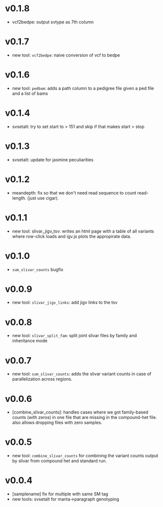 v0.1.8
======
+ vcf2bedpe: output svtype as 7th column

v0.1.7
=====
+ new tool: `vcf2bedpe`: naive conversion of vcf to bedpe

v0.1.6
======
+ new tool: `pedbam`: adds a path column to a pedigree file given a ped file and a list of bams

v0.1.4
======
+ svsetalt: try to set start to > 151 and skip if that makes start > stop

v0.1.3
======
+ svsetalt: update for jasmine peculiarities

v0.1.2
======
+ meandepth: fix so that we don't need read sequence to count read-length.
  (just use cigar).

v0.1.1
======
+ new tool: slivar_jigv_tsv: writes an html page with a table of all variants
  where row-click loads and igv.js plots the appropirate data.

v0.1.0
======
+ `sum_slivar_counts` bugfix

v0.0.9
======
+ new tool: `slivar_jigv_links`: add jigv links to the tsv

v0.0.8
======
+ new tool: `slivar_split_fam`: split joint slivar files by family and inheritance mode

v0.0.7
======
+ new tool: `sum_slivar_counts`: adds the slivar variant counts in case of parallelization across regions.

v0.0.6
======
+ [combine_slivar_counts]: handles cases where we got family-based counts (with zeros) in one file that are missing in the 
  compound-het file. also allows dropping files with zero samples.

v0.0.5
======
+ new tool: `combine_slivar_counts` for combining the variant counts output by slivar from compound het and standard run.

v0.0.4
======
+ [samplename] fix for multiple with same SM tag
+ new tools: svsetalt for manta->paragraph genotyping
